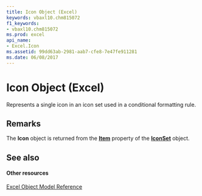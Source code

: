 ```yaml
---
title: Icon Object (Excel)
keywords: vbaxl10.chm815072
f1_keywords:
- vbaxl10.chm815072
ms.prod: excel
api_name:
- Excel.Icon
ms.assetid: 99dd63ab-2981-aab7-cfe8-7e47fe911281
ms.date: 06/08/2017
---
```



# Icon Object (Excel)

Represents a single icon in an icon set used in a conditional formatting rule.


## Remarks

The  **Icon** object is returned from the **[Item](iconset-item-property-excel.md)** property of the **[IconSet](iconset-object-excel.md)** object.


## See also


#### Other resources



[Excel Object Model Reference](http://msdn.microsoft.com/library/11ea8598-8a20-92d5-f98b-0da04263bf2c%28Office.15%29.aspx)

